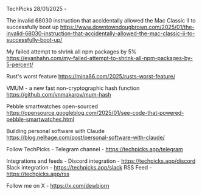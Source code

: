 TechPicks 28/01/2025 -

The invalid 68030 instruction that accidentally allowed the Mac Classic II to successfully boot up
https://www.downtowndougbrown.com/2025/01/the-invalid-68030-instruction-that-accidentally-allowed-the-mac-classic-ii-to-successfully-boot-up/

My failed attempt to shrink all npm packages by 5%
https://evanhahn.com/my-failed-attempt-to-shrink-all-npm-packages-by-5-percent/

Rust's worst feature
https://mina86.com/2025/rusts-worst-feature/

VMUM - a new fast non-cryptographic hash function
https://github.com/vnmakarov/mum-hash

Pebble smartwatches open-sourced
https://opensource.googleblog.com/2025/01/see-code-that-powered-pebble-smartwatches.html

Building personal software with Claude
https://blog.nelhage.com/post/personal-software-with-claude/

Follow TechPicks -
Telegram channel - https://techpicks.app/telegram

Integrations and feeds -
Discord integration - https://techpicks.app/discord
Slack integration - https://techpicks.app/slack
RSS Feed - https://techpicks.app/rss

Follow me on X - https://x.com/dewbjorn
